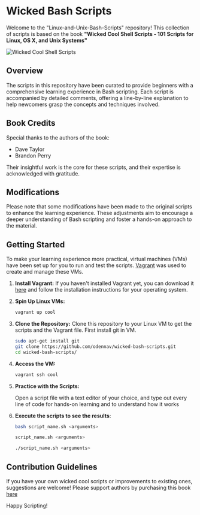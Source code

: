 # Wicked Bash Scripts

Welcome to the "Linux-and-Unix-Bash-Scripts" repository!
This collection of scripts is based on the book **"Wicked Cool Shell Scripts - 101 Scripts for Linux, OS X, and Unix Systems"**

![Wicked Cool Shell Scripts](https://m.media-amazon.com/images/I/91yPEGKwJ1L._AC_UF350,350_QL50_.jpg)

## Overview

The scripts in this repository have been curated to provide beginners with a comprehensive learning experience in Bash scripting. Each script is accompanied by detailed comments, offering a line-by-line explanation to help newcomers grasp the concepts and techniques involved.

## Book Credits

Special thanks to the authors of the book:
- Dave Taylor
- Brandon Perry

Their insightful work is the core for these scripts, and their expertise is acknowledged with gratitude.

## Modifications

Please note that some modifications have been made to the original scripts to enhance the learning experience. These adjustments aim to encourage a deeper understanding of Bash scripting and foster a hands-on approach to the material.

## Getting Started

To make your learning experience more practical, virtual machines (VMs) have been set up for you to run and test the scripts. [Vagrant](https://www.vagrantup.com/) was used to create and manage these VMs.

1. **Install Vagrant:**
   If you haven't installed Vagrant yet, you can download it [here](https://www.vagrantup.com/downloads.html) and follow the installation instructions for your operating system.

2. **Spin Up Linux VMs:**
   ```bash
   vagrant up cool
   ```

3. **Clone the Repository:**
   Clone this repository to your Linux VM to get the scripts and the Vagrant file.
   First install git in VM.
   ```bash
   sudo apt-get install git
   git clone https://github.com/odennav/wicked-bash-scripts.git
   cd wicked-bash-scripts/
   ```

4. **Access the VM:**
   ```bash
   vagrant ssh cool

5. **Practice with the Scripts:**

   Open a script file with a text editor of your choice, and type out every line of code for hands-on learning and to understand how it works


6. **Execute the scripts to see the results**:
   ```bash
   bash script_name.sh <arguments>
   ```

   ```bash
   script_name.sh <arguments>
   ```

   ```bash
   ./script_name.sh <arguments>
   ```


## Contribution Guidelines

If you have your own wicked cool scripts or improvements to existing ones, suggestions are welcome! Please support authors by purchasing this book [here](https://www.amazon.com/Wicked-Cool-Shell-Scripts-2nd/dp/1593276028)

Happy Scripting!

